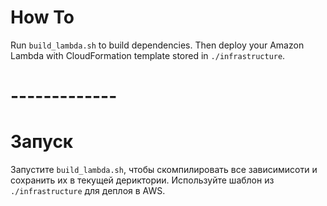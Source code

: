 # How To
Run `build_lambda.sh` to build dependencies. Then deploy your Amazon Lambda with CloudFormation template stored in `./infrastructure`.
# -------------
# Запуск
Запустите `build_lambda.sh`, чтобы скомпилировать все зависимисоти и сохранить их в текущей дериктории. Используйте шаблон из `./infrastructure` для деплоя в AWS.